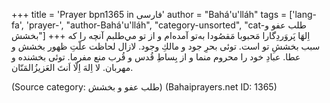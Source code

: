 +++
title = 'Prayer bpn1365 in فارسی'
author = "Bahá'u'lláh"
tags = ['lang-fa', 'prayer-', "author-Bahá'u'lláh", "category-unsorted", "cat-طلب عفو و بخشش"]
+++
اِلهَا پَروَردِگارا مَحبوبا مَقصُودا
به‌تو آمده‌ام و از تو مي‌طلبم آنچه را كه سبب بخششِ تو است. توئی بحرِ جود و مالكِ وجود. لازال لحاظت علّتِ ظهور بخشش و عطا. عبادِ خود را محروم منما و از بِساطِ قُدس و قُرب منع مفرما. توئی بخشنده و مهربان. لا اِلهَ اِلّا اَنتَ العَزيزُالمَنّان.

(Source category: طلب عفو و بخشش)
(Bahaiprayers.net ID: 1365)
